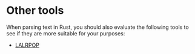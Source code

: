 # Other tools

When parsing text in Rust, you should also evaluate the following tools to see
if they are more suitable for your purposes:

 * [LALRPOP](http://lalrpop.github.io/lalrpop/)
